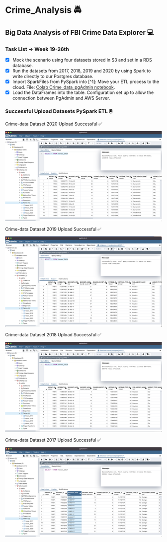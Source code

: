 # **Crime_Analysis** :oncoming_police_car:
## Big Data Analysis of FBI Crime Data Explorer :computer:

### Task List -> Week 19-26th
- [x] Mock the scenario using four datasets stored in S3 and set in a RDS database.
- [x] Run the datasets from 2017, 2018, 2019 and 2020 by using Spark to write directly to our Postgres database.
- [x] Import SparkFiles from PySpark into [^1]: Move your ETL process to the cloud. File: [Colab Crime_data_pgAdmin notebook](https://colab.research.google.com/drive/1fM4oXPtmu0VE950IbB4zbEU86xDZ5qt4?usp=sharing).
- [x] Load the DataFrames into the table. Configuration set up to allow the connection between PgAdmin and AWS Server.

### Successful Upload Datasets PySpark ETL :trackball:

Crime-data Dataset 2020 Upload Successful :white_check_mark:

![Data 2020](resources/Texas%202020.png)

Crime-data Dataset 2019 Upload Successful :white_check_mark:

![Data 2019](resources/Texas%202019.png)

Crime-data Dataset 2018 Upload Successful :white_check_mark:

![Data 2018](resources/Texas%202018.png)

Crime-data Dataset 2017 Upload Successful :white_check_mark:

![Data 2017](resources/Texas%202017.png)
